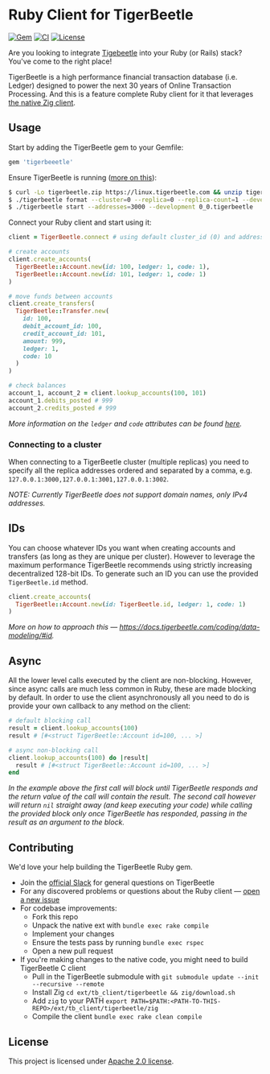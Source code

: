# Ruby Client for TigerBeetle

[![Gem](https://badge.fury.io/rb/tigerbeetle.svg)](https://rubygems.org/gems/tigerbeetle)
[![CI](https://github.com/antstorm/tigerbeetle-ruby/actions/workflows/ci.yml/badge.svg?branch=main)](https://github.com/antstorm/tigerbeetle-ruby/actions/workflows/ci.yml)
[![License](https://img.shields.io/github/license/antstorm/tigerbeetle-ruby.svg)](https://opensource.org/licenses/apache-2-0)

Are you looking to integrate [Tigebeetle](https://tigerbeetle.com/) into your Ruby (or Rails) stack?
You've come to the right place!

TigerBeetle is a high performance financial transaction database (i.e. Ledger) designed to power
the next 30 years of Online Transaction Processing. And this is a feature complete Ruby client for
it that leverages [the native Zig client](https://tigerbeetle.com/blog/2023-02-21-writing-high-performance-clients-for-tigerbeetle/).


## Usage

Start by adding the TigerBeetle gem to your Gemfile:

```ruby
gem 'tigerbeeetle'
```

Ensure TigerBeetle is running ([more on this](https://docs.tigerbeetle.com/start/)):

```bash
$ curl -Lo tigerbeetle.zip https://linux.tigerbeetle.com && unzip tigerbeetle.zip && ./tigerbeetle version
$ ./tigerbeetle format --cluster=0 --replica=0 --replica-count=1 --development 0_0.tigerbeetle
$ ./tigerbeetle start --addresses=3000 --development 0_0.tigerbeetle
```

Connect your Ruby client and start using it:

```ruby
client = TigerBeetle.connect # using default cluster_id (0) and address (127.0.0.1:3000)

# create accounts
client.create_accounts(
  TigerBeetle::Account.new(id: 100, ledger: 1, code: 1),
  TigerBeetle::Account.new(id: 101, ledger: 1, code: 1)
)

# move funds between accounts
client.create_transfers(
  TigerBeetle::Transfer.new(
    id: 100,
    debit_account_id: 100,
    credit_account_id: 101,
    amount: 999,
    ledger: 1,
    code: 10
  )
)

# check balances
account_1, account_2 = client.lookup_accounts(100, 101)
account_1.debits_posted # 999
account_2.credits_posted # 999
```

*More information on the `ledger` and `code` attributes can be found
[here](https://docs.tigerbeetle.com/coding/data-modeling/).*

### Connecting to a cluster

When connecting to a TigerBeetle cluster (multiple replicas) you need to specify all the replica
addresses ordered and separated by a comma, e.g. `127.0.0.1:3000,127.0.0.1:3001,127.0.0.1:3002`.

*NOTE: Currently TigerBeetle does not support domain names, only IPv4 addresses.*

## IDs

You can choose whatever IDs you want when creating accounts and transfers (as long as they are
unique per cluster). However to leverage the maximum performance TigerBeetle recommends using
strictly increasing decentralized 128-bit IDs. To generate such an ID you can use the provided
`TigerBeetle.id` method.

```ruby
client.create_accounts(
  TigerBeetle::Account.new(id: TigerBeetle.id, ledger: 1, code: 1)
)
```

*More on how to approach this — https://docs.tigerbeetle.com/coding/data-modeling/#id.*


## Async

All the lower level calls executed by the client are non-blocking. However, since async calls are
much less common in Ruby, these are made blocking by default. In order to use the client
asynchronously all you need to do is provide your own callback to any method on the client:

```ruby
# default blocking call
result = client.lookup_accounts(100)
result # [#<struct TigerBeetle::Account id=100, ... >]

# async non-blocking call
client.lookup_accounts(100) do |result|
  result # [#<struct TigerBeetle::Account id=100, ... >]
end
```

*In the example above the first call will block until TigerBeetle responds and the return value of
the call will contain the result. The second call however will return `nil` straight away (and keep
executing your code) while calling the provided block only once TigerBeetle has responded, passing
in the result as an argument to the block.*


## Contributing

We'd love your help building the TigerBeetle Ruby gem.

- Join the [official Slack](https://slack.tigerbeetle.com/join) for general questions on TigerBeetle
- For any discovered problems or questions about the Ruby client — [open a new issue](https://github.com/antstorm/tigerbeetle-ruby/issues/new)
- For codebase improvements:
  - Fork this repo
  - Unpack the native ext with `bundle exec rake compile`
  - Implement your changes
  - Ensure the tests pass by running `bundle exec rspec`
  - Open a new pull request
- If you're making changes to the native code, you might need to build TigerBeetle C client
  - Pull in the TigerBeetle submodule with `git submodule update --init --recursive --remote`
  - Install Zig `cd ext/tb_client/tigerbeetle && zig/download.sh`
  - Add `zig` to your PATH `export PATH=$PATH:<PATH-TO-THIS-REPO>/ext/tb_client/tigerbeetle/zig`
  - Compile the client `bundle exec rake clean compile`


## License

This project is licensed under [Apache 2.0 license](https://github.com/temporalio/temporal/blob/main/LICENSE).
